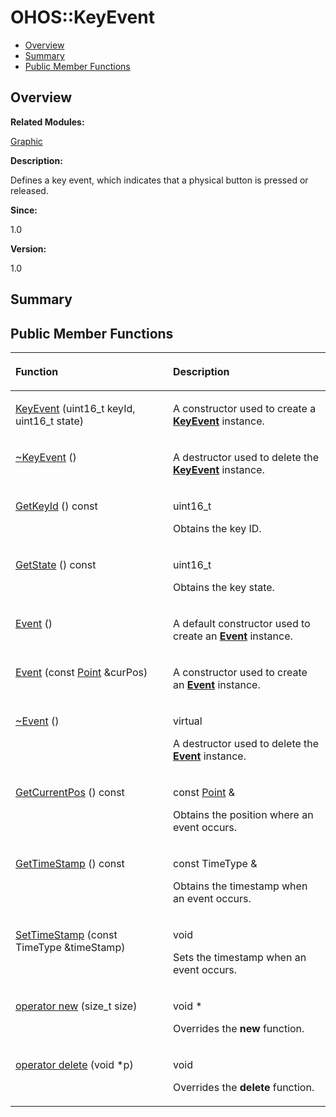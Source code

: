 # OHOS::KeyEvent<a name="ZH-CN_TOPIC_0000001055198160"></a>

-   [Overview](#section628384899165635)
-   [Summary](#section1291846480165635)
-   [Public Member Functions](#pub-methods)

## **Overview**<a name="section628384899165635"></a>

**Related Modules:**

[Graphic](Graphic.md)

**Description:**

Defines a key event, which indicates that a physical button is pressed or released. 

**Since:**

1.0

**Version:**

1.0

## **Summary**<a name="section1291846480165635"></a>

## Public Member Functions<a name="pub-methods"></a>

<a name="table1035499283165635"></a>
<table><thead align="left"><tr id="row1205592068165635"><th class="cellrowborder" valign="top" width="50%" id="mcps1.1.3.1.1"><p id="p1289970861165635"><a name="p1289970861165635"></a><a name="p1289970861165635"></a>Function</p>
</th>
<th class="cellrowborder" valign="top" width="50%" id="mcps1.1.3.1.2"><p id="p404480367165635"><a name="p404480367165635"></a><a name="p404480367165635"></a>Description</p>
</th>
</tr>
</thead>
<tbody><tr id="row1333165911165635"><td class="cellrowborder" valign="top" width="50%" headers="mcps1.1.3.1.1 "><p id="p385082070165635"><a name="p385082070165635"></a><a name="p385082070165635"></a><a href="Graphic.md#ga3a52d91ac5d8fd7779baafae6ec92f9b">KeyEvent</a> (uint16_t keyId, uint16_t state)</p>
</td>
<td class="cellrowborder" valign="top" width="50%" headers="mcps1.1.3.1.2 "><p id="p748513168165635"><a name="p748513168165635"></a><a name="p748513168165635"></a> </p>
<p id="p1292056428165635"><a name="p1292056428165635"></a><a name="p1292056428165635"></a>A constructor used to create a <strong id="b510153467165635"><a name="b510153467165635"></a><a name="b510153467165635"></a><a href="OHOS-KeyEvent.md">KeyEvent</a></strong> instance. </p>
</td>
</tr>
<tr id="row223551182165635"><td class="cellrowborder" valign="top" width="50%" headers="mcps1.1.3.1.1 "><p id="p1054463492165635"><a name="p1054463492165635"></a><a name="p1054463492165635"></a><a href="Graphic.md#ga468e77700a90ef155a2428af9176551e">~KeyEvent</a> ()</p>
</td>
<td class="cellrowborder" valign="top" width="50%" headers="mcps1.1.3.1.2 "><p id="p453448000165635"><a name="p453448000165635"></a><a name="p453448000165635"></a> </p>
<p id="p850405281165635"><a name="p850405281165635"></a><a name="p850405281165635"></a>A destructor used to delete the <strong id="b1163681193165635"><a name="b1163681193165635"></a><a name="b1163681193165635"></a><a href="OHOS-KeyEvent.md">KeyEvent</a></strong> instance. </p>
</td>
</tr>
<tr id="row1940082814165635"><td class="cellrowborder" valign="top" width="50%" headers="mcps1.1.3.1.1 "><p id="p903405422165635"><a name="p903405422165635"></a><a name="p903405422165635"></a><a href="Graphic.md#gae2b2b83cc3a562b3173f69c95722db99">GetKeyId</a> () const</p>
</td>
<td class="cellrowborder" valign="top" width="50%" headers="mcps1.1.3.1.2 "><p id="p1798953297165635"><a name="p1798953297165635"></a><a name="p1798953297165635"></a>uint16_t </p>
<p id="p1318326396165635"><a name="p1318326396165635"></a><a name="p1318326396165635"></a>Obtains the key ID. </p>
</td>
</tr>
<tr id="row1961889737165635"><td class="cellrowborder" valign="top" width="50%" headers="mcps1.1.3.1.1 "><p id="p11668494165635"><a name="p11668494165635"></a><a name="p11668494165635"></a><a href="Graphic.md#gaf93661e10da4b4df75c04d8fd199a5e8">GetState</a> () const</p>
</td>
<td class="cellrowborder" valign="top" width="50%" headers="mcps1.1.3.1.2 "><p id="p733996564165635"><a name="p733996564165635"></a><a name="p733996564165635"></a>uint16_t </p>
<p id="p1546636084165635"><a name="p1546636084165635"></a><a name="p1546636084165635"></a>Obtains the key state. </p>
</td>
</tr>
<tr id="row1115806803165635"><td class="cellrowborder" valign="top" width="50%" headers="mcps1.1.3.1.1 "><p id="p227734025165635"><a name="p227734025165635"></a><a name="p227734025165635"></a><a href="Graphic.md#ga89cd09ced5537a3479b7901ba8abc6da">Event</a> ()</p>
</td>
<td class="cellrowborder" valign="top" width="50%" headers="mcps1.1.3.1.2 "><p id="p1290803494165635"><a name="p1290803494165635"></a><a name="p1290803494165635"></a> </p>
<p id="p150069842165635"><a name="p150069842165635"></a><a name="p150069842165635"></a>A default constructor used to create an <strong id="b588104745165635"><a name="b588104745165635"></a><a name="b588104745165635"></a><a href="OHOS-Event.md">Event</a></strong> instance. </p>
</td>
</tr>
<tr id="row1494662073165635"><td class="cellrowborder" valign="top" width="50%" headers="mcps1.1.3.1.1 "><p id="p2061662627165635"><a name="p2061662627165635"></a><a name="p2061662627165635"></a><a href="Graphic.md#ga57a9f07c8203c6a60f3b25c4edb526a0">Event</a> (const <a href="OHOS-Point.md">Point</a> &amp;curPos)</p>
</td>
<td class="cellrowborder" valign="top" width="50%" headers="mcps1.1.3.1.2 "><p id="p2090355009165635"><a name="p2090355009165635"></a><a name="p2090355009165635"></a> </p>
<p id="p662283641165635"><a name="p662283641165635"></a><a name="p662283641165635"></a>A constructor used to create an <strong id="b747802606165635"><a name="b747802606165635"></a><a name="b747802606165635"></a><a href="OHOS-Event.md">Event</a></strong> instance. </p>
</td>
</tr>
<tr id="row1161042416165635"><td class="cellrowborder" valign="top" width="50%" headers="mcps1.1.3.1.1 "><p id="p1856672752165635"><a name="p1856672752165635"></a><a name="p1856672752165635"></a><a href="Graphic.md#gabafa07a6393f4757f402bf9437561fa4">~Event</a> ()</p>
</td>
<td class="cellrowborder" valign="top" width="50%" headers="mcps1.1.3.1.2 "><p id="p1665889694165635"><a name="p1665889694165635"></a><a name="p1665889694165635"></a>virtual </p>
<p id="p2128036889165635"><a name="p2128036889165635"></a><a name="p2128036889165635"></a>A destructor used to delete the <strong id="b1889970023165635"><a name="b1889970023165635"></a><a name="b1889970023165635"></a><a href="OHOS-Event.md">Event</a></strong> instance. </p>
</td>
</tr>
<tr id="row1378602015165635"><td class="cellrowborder" valign="top" width="50%" headers="mcps1.1.3.1.1 "><p id="p231661948165635"><a name="p231661948165635"></a><a name="p231661948165635"></a><a href="Graphic.md#gaea811c661ad416d7f70912ad6fcce269">GetCurrentPos</a> () const</p>
</td>
<td class="cellrowborder" valign="top" width="50%" headers="mcps1.1.3.1.2 "><p id="p1912494638165635"><a name="p1912494638165635"></a><a name="p1912494638165635"></a>const <a href="OHOS-Point.md">Point</a> &amp; </p>
<p id="p354542736165635"><a name="p354542736165635"></a><a name="p354542736165635"></a>Obtains the position where an event occurs. </p>
</td>
</tr>
<tr id="row1197746740165635"><td class="cellrowborder" valign="top" width="50%" headers="mcps1.1.3.1.1 "><p id="p873986124165635"><a name="p873986124165635"></a><a name="p873986124165635"></a><a href="Graphic.md#ga7d56c2a99ab2c98eec9ebc03f67b7777">GetTimeStamp</a> () const</p>
</td>
<td class="cellrowborder" valign="top" width="50%" headers="mcps1.1.3.1.2 "><p id="p2013782873165635"><a name="p2013782873165635"></a><a name="p2013782873165635"></a>const TimeType &amp; </p>
<p id="p1247374170165635"><a name="p1247374170165635"></a><a name="p1247374170165635"></a>Obtains the timestamp when an event occurs. </p>
</td>
</tr>
<tr id="row1627016220165635"><td class="cellrowborder" valign="top" width="50%" headers="mcps1.1.3.1.1 "><p id="p1988627863165635"><a name="p1988627863165635"></a><a name="p1988627863165635"></a><a href="Graphic.md#gabee47ba229e81c44f648cf5b3203010f">SetTimeStamp</a> (const TimeType &amp;timeStamp)</p>
</td>
<td class="cellrowborder" valign="top" width="50%" headers="mcps1.1.3.1.2 "><p id="p1174990296165635"><a name="p1174990296165635"></a><a name="p1174990296165635"></a>void </p>
<p id="p390363915165635"><a name="p390363915165635"></a><a name="p390363915165635"></a>Sets the timestamp when an event occurs. </p>
</td>
</tr>
<tr id="row301515447165635"><td class="cellrowborder" valign="top" width="50%" headers="mcps1.1.3.1.1 "><p id="p1526475257165635"><a name="p1526475257165635"></a><a name="p1526475257165635"></a><a href="Graphic.md#ga4854963aa969ee20a6cd174a70f5cd23">operator new</a> (size_t size)</p>
</td>
<td class="cellrowborder" valign="top" width="50%" headers="mcps1.1.3.1.2 "><p id="p155866447165635"><a name="p155866447165635"></a><a name="p155866447165635"></a>void * </p>
<p id="p1978392730165635"><a name="p1978392730165635"></a><a name="p1978392730165635"></a>Overrides the <strong id="b836843868165635"><a name="b836843868165635"></a><a name="b836843868165635"></a>new</strong> function. </p>
</td>
</tr>
<tr id="row851657575165635"><td class="cellrowborder" valign="top" width="50%" headers="mcps1.1.3.1.1 "><p id="p2034536464165635"><a name="p2034536464165635"></a><a name="p2034536464165635"></a><a href="Graphic.md#gadf1997a0f56ac2b220e7f0f8e8e0a6ef">operator delete</a> (void *p)</p>
</td>
<td class="cellrowborder" valign="top" width="50%" headers="mcps1.1.3.1.2 "><p id="p846374235165635"><a name="p846374235165635"></a><a name="p846374235165635"></a>void </p>
<p id="p771744864165635"><a name="p771744864165635"></a><a name="p771744864165635"></a>Overrides the <strong id="b1836398034165635"><a name="b1836398034165635"></a><a name="b1836398034165635"></a>delete</strong> function. </p>
</td>
</tr>
</tbody>
</table>

